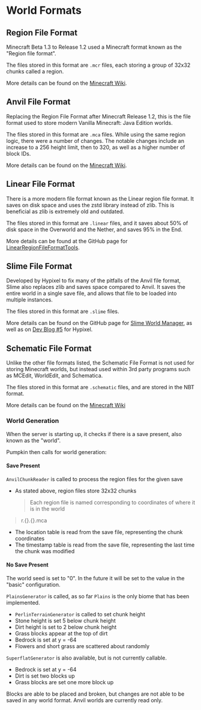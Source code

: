 # World Formats

## Region File Format

Minecraft Beta 1.3 to Release 1.2 used a Minecraft format known as the "Region file format".

The files stored in this format are `.mcr` files, each storing a group of 32x32 chunks called a region.

More details can be found on the [Minecraft Wiki](https://minecraft.wiki/w/Region_file_format).

## Anvil File Format

Replacing the Region File Format after Minecraft Release 1.2, this is the file format used to store modern Vanilla Minecraft: Java Edition worlds.

The files stored in this format are `.mca` files. While using the same region logic, there were a number of changes. The notable changes include an increase
to a 256 height limit, then to 320, as well as a higher number of block IDs.

More details can be found on the [Minecraft Wiki](https://minecraft.wiki/w/Anvil_file_format).

## Linear File Format

There is a more modern file format known as the Linear region file format. It saves on disk space and uses the zstd library instead of zlib. This is beneficial as zlib is extremely old and
outdated.

The files stored in this format are `.linear` files, and it saves about 50% of disk space in the Overworld and the Nether, and saves 95% in the End.

More details can be found at the GitHub page for [LinearRegionFileFormatTools](https://github.com/xymb-endcrystalme/LinearRegionFileFormatTools).

## Slime File Format

Developed by Hypixel to fix many of the pitfalls of the Anvil file format, Slime also replaces zlib and saves space compared to Anvil. It saves the entire world in a single save
file, and allows that file to be loaded into multiple instances.

The files stored in this format are `.slime` files.

More details can be found on the GitHub page for [Slime World Manager](https://github.com/cijaaimee/Slime-World-Manager#:~:text=Slime%20World%20Manager%20is%20a,worlds%20faster%20and%20save%20space.), as well as on [Dev Blog #5](https://hypixel.net/threads/dev-blog-5-storing-your-skyblock-island.2190753/) for Hypixel.

## Schematic File Format

Unlike the other file formats listed, the Schematic File Format is not used for storing Minecraft worlds, but instead used within 3rd party programs such as MCEdit, WorldEdit, and Schematica.

The files stored in this format are `.schematic` files, and are stored in the NBT format.

More details can be found on the [Minecraft Wiki](https://minecraft.wiki/w/Schematic_file_format)

### World Generation

When the server is starting up, it checks if there is a save present, also known as the "world".

Pumpkin then calls for world generation:

#### Save Present

`AnvilChunkReader` is called to process the region files for the given save

- As stated above, region files store 32x32 chunks
    > Each region file is named corresponding to coordinates of where it is in the world

> r.{}.{}.mca

- The location table is read from the save file, representing the chunk coordinates
- The timestamp table is read from the save file, representing the last time the chunk was modified

#### No Save Present

The world seed is set to "0". In the future it will be set to the value in the "basic" configuration.

`PlainsGenerator` is called, as so far `Plains` is the only biome that has been implemented.

- `PerlinTerrainGenerator` is called to set chunk height
- Stone height is set 5 below chunk height
- Dirt height is set to 2 below chunk height
- Grass blocks appear at the top of dirt
- Bedrock is set at y = -64
- Flowers and short grass are scattered about randomly

`SuperflatGenerator` is also available, but is not currently callable.

- Bedrock is set at y = -64
- Dirt is set two blocks up
- Grass blocks are set one more block up

Blocks are able to be placed and broken, but changes are not able to be saved in any world format. Anvil worlds are currently read only.
